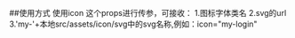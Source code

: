##使用方式
使用icon 这个props进行传参，可接收：
1.图标字体类名
2.svg的url
3.'my-'+本地src/assets/icon/svg中的svg名称,例如：icon="my-login"
